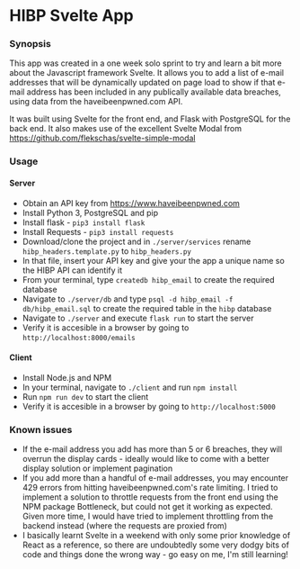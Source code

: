 # HIBP Svelte App

### Synopsis

This app was created in a one week solo sprint to try and learn a bit more about the Javascript framework Svelte. It allows you to add a list of e-mail addresses that will be dynamically updated on page load to show if that e-mail address has been included in any publically available data breaches, using data from the haveibeenpwned.com API.

It was built using Svelte for the front end, and Flask with PostgreSQL for the back end. It also makes use of the excellent Svelte Modal from https://github.com/flekschas/svelte-simple-modal

### Usage

 #### Server
* Obtain an API key from https://www.haveibeenpwned.com
* Install Python 3, PostgreSQL and pip
* Install flask - `pip3 install flask`
* Install Requests - `pip3 install requests`
* Download/clone the project and in `./server/services` rename `hibp_headers.template.py` to `hibp_headers.py`
* In that file, insert your API key and give your the app a unique name so the HIBP API can identify it
* From your terminal, type `createdb hibp_email` to create the required database
* Navigate to `./server/db` and type `psql -d hibp_email -f db/hibp_email.sql` to create the required table in the `hibp` database
* Navigate to `./server` and execute `flask run` to start the server
* Verify it is accesible in a browser by going to `http://localhost:8000/emails`

 #### Client
* Install Node.js and NPM
* In your terminal, navigate to `./client` and run `npm install`
* Run `npm run dev` to start the client
* Verify it is accesible in a browser by going to `http://localhost:5000`

### Known issues
* If the e-mail address you add has more than 5 or 6 breaches, they will overrun the display cards - ideally would like to come with a better display solution or implement pagination
* If you add more than a handful of e-mail addresses, you may encounter 429 errors from hitting haveibeenpwned.com's rate limiting. I tried to implement a solution to throttle requests from the front end using the NPM package Bottleneck, but could not get it working as expected. Given more time, I would have tried to implement throttling from the backend instead (where the requests are proxied from)
* I basically learnt Svelte in a weekend with only some prior knowledge of React as a reference, so there are undoubtedly some very dodgy bits of code and things done the wrong way - go easy on me, I'm still learning!

